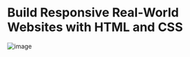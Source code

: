# Build Responsive Real-World Websites with HTML and CSS
![image](https://user-images.githubusercontent.com/79535348/177020030-c6391331-7338-4cec-84c5-a0c208490d35.png)
